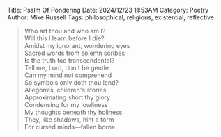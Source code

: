 Title: Psalm Of Pondering
Date: 2024/12/23 11:53AM
Category: Poetry
Author: Mike Russell
Tags: philosophical, religious, existential, reflective

> Who art thou and who am I?<br>
> Will this I learn before I die?<br>
> Amidst my ignorant, wondering eyes<br>
> Sacred words from solemn scribes<br>
> Is the truth too transcendental?<br>
> Tell me, Lord, don't be gentle<br>
> Can my mind not comprehend<br>
> So symbols only doth thou lend?<br>
> Allegories, children's stories<br>
> Approximating short thy glory<br>
> Condensing for my lowliness<br>
> My thoughts beneath thy holiness<br>
> They, like shadows, hint a form<br>
> For cursed minds—fallen borne